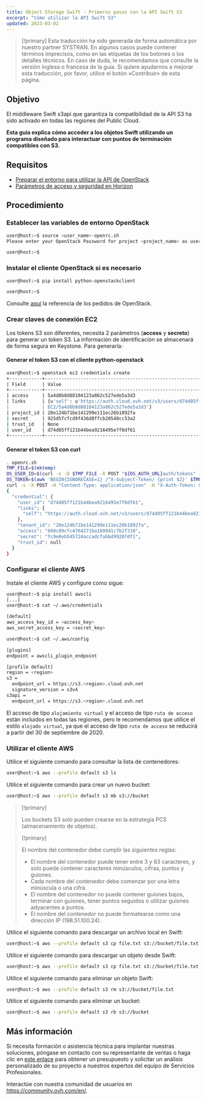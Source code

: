 ```yaml
---
title: Object Storage Swift - Primeros pasos con la API Swift S3
excerpt: "Cómo utilizar la API Swift S3"
updated: 2023-03-02
---
```


> [!primary]
> Esta traducción ha sido generada de forma automática por nuestro partner SYSTRAN. En algunos casos puede contener términos imprecisos, como en las etiquetas de los botones o los detalles técnicos. En caso de duda, le recomendamos que consulte la versión inglesa o francesa de la guía. Si quiere ayudarnos a mejorar esta traducción, por favor, utilice el botón «Contribuir» de esta página.
>

## Objetivo

El middleware Swift s3api que garantiza la compatibilidad de la API S3 ha sido activado en todas las regiones del Public Cloud.

**Esta guía explica cómo acceder a los objetos Swift utilizando un programa diseñado para interactuar con puntos de terminación compatibles con S3.**

## Requisitos

- [Preparar el entorno para utilizar la API de OpenStack](/pages/public_cloud/compute/prepare_the_environment_for_using_the_openstack_api)
- [Parámetros de acceso y seguridad en Horizon](/pages/public_cloud/compute/access_and_security_in_horizon)

## Procedimiento

### Establecer las variables de entorno OpenStack

```bash
user@host:~$ source <user_name>-openrc.sh
Please enter your OpenStack Password for project <project_name> as user <user_name>:

user@host:~$
```

### Instalar el cliente OpenStack si es necesario

```bash
user@host:~$ pip install python-openstackclient

user@host:~$
```

Consulte [aquí](https://docs.openstack.org/python-openstackclient/latest/) la referencia de los pedidos de OpenStack.

### Crear claves de conexión EC2

Los tokens S3 son diferentes, necesita 2 parámetros (**access** y **secreto**) para generar un token S3.
La información de identificación se almacenará de forma segura en Keystone. Para generarla:

#### Generar el token S3 con el cliente python-openstack

```bash
user@host:~$ openstack ec2 credentials create
+------------+----------------------------------------------------------------------------------------------------------------------------+
| Field      | Value                                                                                                                      |
+------------+----------------------------------------------------------------------------------------------------------------------------+
| access     | 5a4d8b8d88104123a862c527ede5a3d3                                                                                           |
| links      | {u'self': u'https://auth.cloud.ovh.net/v3/users/d74d05ff121b44bea9216495e7f0df61/credentials/OS-                     |
|            | EC2/5a4d8b8d88104123a862c527ede5a3d3'}                                                                                     |
| project_id | 20e124b71be141299e111ec26b1892fa                                                                                           |
| secret     | 925d5fcfcd9f436d8ffcb20548cc53a2                                                                                           |
| trust_id   | None                                                                                                                       |
| user_id    | d74d05ff121b44bea9216495e7f0df61                                                                                           |
+------------+----------------------------------------------------------------------------------------------------------------------------+
```

#### Generar el token S3 con curl

```bash
. openrc.sh
TMP_FILE=$(mktemp)
OS_USER_ID=$(curl -s -D $TMP_FILE -X POST "${OS_AUTH_URL}auth/tokens" -H "Content-Type: application/json" -d '{"auth":{"identity":{"methods":["password"],"password":{"user":{"name":"'$OS_USERNAME'","domain":{"id":"default"},"password":"'$OS_PASSWORD'"}}},"scope":{"project":{ "id":"'$OS_TENANT_ID'","domain":{"id":"default"}}}}}' | jq -r '.["token"]["user"]["id"]')
OS_TOKEN=$(awk 'BEGIN{IGNORECASE=1} /^X-Subject-Token/ {print $2}' $TMP_FILE |  tr -d "\r")
curl -s -X POST -H "Content-Type: application/json" -H "X-Auth-Token: $OS_TOKEN" -d '{"tenant_id": "'$OS_TENANT_ID'"}' "${OS_AUTH_URL}users/${OS_USER_ID}/credentials/OS-EC2" | jq .
{
  "credential": {
    "user_id": "d74d05ff121b44bea9216495e7f0df61",
    "links": {
      "self": "https://auth.cloud.ovh.net/v3/users/d74d05ff121b44bea9216495e7f0df61/credentials/OS-EC2/660c89cfc4764271ba169941c7b2f310"
    },
    "tenant_id": "20e124b71be141299e111ec26b1892fa",
    "access": "660c89cfc4764271ba169941c7b2f310",
    "secret": "fc9e8eb545724accadcfabbd99207df1",
    "trust_id": null
  }
}
```

### Configurar el cliente AWS

Instale el cliente AWS y configure como sigue:

```bash
user@host:~$ pip install awscli
[...]
user@host:~$ cat ~/.aws/credentials

[default]
aws_access_key_id = <access_key>
aws_secret_access_key = <secret_key>

user@host:~$ cat ~/.aws/config

[plugins]
endpoint = awscli_plugin_endpoint

[profile default]
region = <region>
s3 =
  endpoint_url = https://s3.<region>.cloud.ovh.net
  signature_version = s3v4
s3api =
  endpoint_url = https://s3.<region>.cloud.ovh.net
```

El acceso de tipo `alojamiento virtual` y el acceso de tipo `ruta de acceso` están incluidos en todas las regiones, pero le recomendamos que utilice el estilo `alojado virtual`, ya que el acceso de tipo `ruta de acceso` se reducirá a partir del 30 de septiembre de 2020.

### Utilizar el cliente AWS

Utilice el siguiente comando para consultar la lista de contenedores:

```bash
user@host:~$ aws --profile default s3 ls
```

Utilice el siguiente comando para crear un nuevo bucket:

```bash
user@host:~$ aws --profile default s3 mb s3://bucket
```

> [!primary]
>
> Los buckets S3 solo pueden crearse en la estrategia PCS (almacenamiento de objetos).
>

> [!primary]
>
> El nombre del contenedor debe cumplir las siguientes reglas:
>  
> - El nombre del contenedor puede tener entre 3 y 63 caracteres, y solo puede contener caracteres minúsculos, cifras, puntos y guiones.  
> - Cada nombre del contenedor debe comenzar por una letra minúscula o una cifra.  
> - El nombre del contenedor no puede contener guiones bajos, terminar con guiones, tener puntos seguidos o utilizar guiones adyacentes a puntos.  
> - El nombre del contenedor no puede formatearse como una dirección IP (198.51.100.24).  
>

Utilice el siguiente comando para descargar un archivo local en Swift:

```bash
user@host:~$ aws --profile default s3 cp file.txt s3://bucket/file.txt
```

Utilice el siguiente comando para descargar un objeto desde Swift:

```bash
user@host:~$ aws --profile default s3 cp file.txt s3://bucket/file.txt
```

Utilice el siguiente comando para eliminar un objeto Swift:

```bash
user@host:~$ aws --profile default s3 rm s3://bucket/file.txt
```

Utilice el siguiente comando para eliminar un bucket:

```bash
user@host:~$ aws --profile default s3 rb s3://bucket
```

## Más información

Si necesita formación o asistencia técnica para implantar nuestras soluciones, póngase en contacto con su representante de ventas o haga clic en [este enlace](https://www.ovhcloud.com/es-es/professional-services/) para obtener un presupuesto y solicitar un análisis personalizado de su proyecto a nuestros expertos del equipo de Servicios Profesionales.

Interactúe con nuestra comunidad de usuarios en <https://community.ovh.com/en/>.
